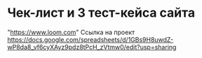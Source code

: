 # Чек-лист и 3 тест-кейса сайта
"https://www.loom.com" 
Ссылка на проект https://docs.google.com/spreadsheets/d/1GBs9H8uwdZ-wP8da8_vf6cyXAyz9pdz8tPcH_zVtmw0/edit?usp=sharing
